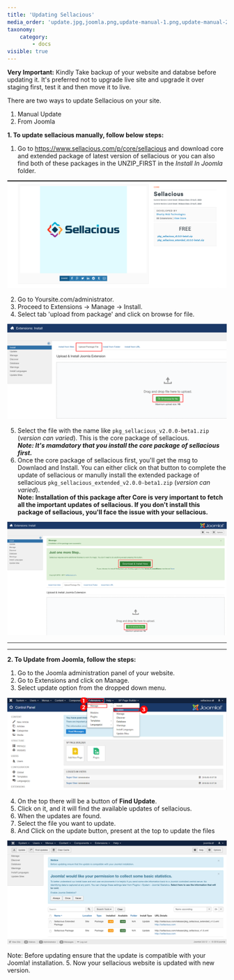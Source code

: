 ```yaml
---
title: 'Updating Sellacious'
media_order: 'update.jpg,joomla.png,update-manual-1.png,update-manual-2.png'
taxonomy:
    category:
        - docs
visible: true
---
```


**Very Important:** 
Kindly Take backup of your website and databse before updating it. 
It's preferred not to upgrade live site and upgrade it over staging first, test it and then move it to live.

There are two ways to update Sellacious on your site.
1. Manual Update
2. From Joomla

**1. To update sellacious manually, follow below steps:**

1. Go to https://www.sellacious.com/p/core/sellacious and download core and extended package of latest version of sellacious or you can also find both of these packages in the UNZIP_FIRST in the _Install In Joomla_ folder.

![](Screenshot%202020-05-22%20at%2012.48.06%20PM.png)

2. Go to Yoursite.com/administrator. 
3. Proceed to Extensions -> Manage -> Install.
4. Select tab 'upload from package' and click on browse for file.

![](update-manual-1.png)

5. Select the file with the name like `pkg_sellacious_v2.0.0-beta1.zip` (_version can varied_). This is the core package of sellacious.<br>_**Note: It's mamdatory that you install the core package of sellacious first.**_
6. Once the core package of sellacious first, you'll get the msg to Downlaod and Install. You can either click on that button to complete the update of sellacious or  manully install the extended package of sellacious `pkg_sellacious_extended_v2.0.0-beta1.zip` (_version can varied_).<br>**Note: Installation of this package after Core is very important to fetch all the important updates of sellacious. If you don't install this package of sellacious, you'll face the issue with your sellacious.**

![](update-manual-2.png)

---
---

**2. To Update from  Joomla, follow the steps:**

1. Go to the Joomla administration panel of your website.
2. Go to Extensions and click on Manage.
3. Select update option from the dropped down menu.

![](update.jpg)

4. On the top there will be a button of **Find Update**.
5. Click on it, and it will find the available updates of sellacious.
6. When the updates are found.
7. Select the file you want to update.
8. And Click on the update button, present at the top to update the files

![](joomla.png)

Note: Before updating ensure that the update is compatible with your Joomla! installation.
5. Now your sellacious website is updated with new version.